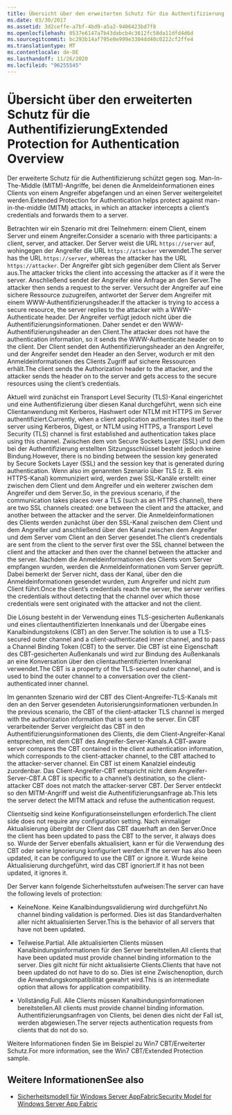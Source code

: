 ```yaml
---
title: Übersicht über den erweiterten Schutz für die Authentifizierung
ms.date: 03/30/2017
ms.assetid: 3d2ceffe-a7bf-4bd9-a5a2-9406423bd7f8
ms.openlocfilehash: 0537e6147a7b43dabcb4c3612fc58da11dfd4d6d
ms.sourcegitcommit: bc293b14af795e0e999e3304dd40c0222cf2ffe4
ms.translationtype: MT
ms.contentlocale: de-DE
ms.lasthandoff: 11/26/2020
ms.locfileid: "96255545"
---
```

# <a name="extended-protection-for-authentication-overview"></a><span data-ttu-id="b9d0a-102">Übersicht über den erweiterten Schutz für die Authentifizierung</span><span class="sxs-lookup"><span data-stu-id="b9d0a-102">Extended Protection for Authentication Overview</span></span>

<span data-ttu-id="b9d0a-103">Der erweiterte Schutz für die Authentifizierung schützt gegen sog. Man-In-The-Middle (MITM)-Angriffe, bei denen die Anmeldeinformationen eines Clients von einem Angreifer abgefangen und an einen Server weitergeleitet werden.</span><span class="sxs-lookup"><span data-stu-id="b9d0a-103">Extended Protection for Authentication helps protect against man-in-the-middle (MITM) attacks, in which an attacker intercepts a client’s credentials and forwards them to a server.</span></span>  
  
 <span data-ttu-id="b9d0a-104">Betrachten wir ein Szenario mit drei Teilnehmern: einem Client, einem Server und einem Angreifer.</span><span class="sxs-lookup"><span data-stu-id="b9d0a-104">Consider a scenario with three participants: a client, server, and attacker.</span></span> <span data-ttu-id="b9d0a-105">Der Server weist die URL `https://server` auf, wohingegen der Angreifer die URL `https://attacker` verwendet.</span><span class="sxs-lookup"><span data-stu-id="b9d0a-105">The server has the URL `https://server`, whereas the attacker has the URL `https://attacker`.</span></span> <span data-ttu-id="b9d0a-106">Der Angreifer gibt sich gegenüber dem Client als Server aus.</span><span class="sxs-lookup"><span data-stu-id="b9d0a-106">The attacker tricks the client into accessing the attacker as if it were the server.</span></span> <span data-ttu-id="b9d0a-107">Anschließend sendet der Angreifer eine Anfrage an den Server.</span><span class="sxs-lookup"><span data-stu-id="b9d0a-107">The attacker then sends a request to the server.</span></span> <span data-ttu-id="b9d0a-108">Versucht der Angreifer auf eine sichere Ressource zuzugreifen, antwortet der Server dem Angreifer mit einem WWW-Authentifizierungsheader.</span><span class="sxs-lookup"><span data-stu-id="b9d0a-108">If the attacker is trying to access a secure resource, the server replies to the attacker with a WWW-Authenticate header.</span></span> <span data-ttu-id="b9d0a-109">Der Angreifer verfügt jedoch nicht über die Authentifizierungsinformationen. Daher sendet er den WWW-Authentifizierungsheader an den Client.</span><span class="sxs-lookup"><span data-stu-id="b9d0a-109">The attacker does not have the authentication information, so it sends the WWW-Authenticate header on to the client.</span></span> <span data-ttu-id="b9d0a-110">Der Client sendet den Authentifizierungsheader an den Angreifer, und der Angreifer sendet den Header an den Server, wodurch er mit den Anmeldeinformationen des Clients Zugriff auf sichere Ressourcen erhält.</span><span class="sxs-lookup"><span data-stu-id="b9d0a-110">The client sends the Authorization header to the attacker, and the attacker sends the header on to the server and gets access to the secure resources using the client’s credentials.</span></span>  
  
 <span data-ttu-id="b9d0a-111">Aktuell wird zunächst ein Transport Level Security (TLS)-Kanal eingerichtet und eine Authentifizierung über diesen Kanal durchgeführt, wenn sich eine Clientanwendung mit Kerberos, Hashwert oder NTLM mit HTTPS im Server authentifiziert.</span><span class="sxs-lookup"><span data-stu-id="b9d0a-111">Currently, when a client application authenticates itself to the server using Kerberos, Digest, or NTLM using HTTPS, a Transport Level Security (TLS) channel is first established and authentication takes place using this channel.</span></span> <span data-ttu-id="b9d0a-112">Zwischen dem von Secure Sockets Layer (SSL) und dem bei der Authentifizierung erstellten Sitzungsschlüssel besteht jedoch keine Bindung.</span><span class="sxs-lookup"><span data-stu-id="b9d0a-112">However, there is no binding between the session key generated by Secure Sockets Layer (SSL) and the session key that is generated during authentication.</span></span> <span data-ttu-id="b9d0a-113">Wenn also im genannten Szenario über TLS (z. B. ein HTTPS-Kanal) kommuniziert wird, werden zwei SSL-Kanäle erstellt: einer zwischen dem Client und dem Angreifer und ein weiterer zwischen dem Angreifer und dem Server.</span><span class="sxs-lookup"><span data-stu-id="b9d0a-113">So, in the previous scenario, if the communication takes places over a TLS (such as an HTTPS channel), there are two SSL channels created: one between the client and the attacker, and another between the attacker and the server.</span></span> <span data-ttu-id="b9d0a-114">Die Anmeldeinformationen des Clients werden zunächst über den SSL-Kanal zwischen dem Client und dem Angreifer und anschließend über den Kanal zwischen dem Angreifer und dem Server vom Client an den Server gesendet.</span><span class="sxs-lookup"><span data-stu-id="b9d0a-114">The client’s credentials are sent from the client to the server first over the SSL channel between the client and the attacker and then over the channel between the attacker and the server.</span></span> <span data-ttu-id="b9d0a-115">Nachdem die Anmeldeinformationen des Clients vom Server empfangen wurden, werden die Anmeldeinformationen vom Server geprüft. Dabei bemerkt der Server nicht, dass der Kanal, über den die Anmeldeinformationen gesendet wurden, zum Angreifer und nicht zum Client führt.</span><span class="sxs-lookup"><span data-stu-id="b9d0a-115">Once the client’s credentials reach the server, the server verifies the credentials without detecting that the channel over which those credentials were sent originated with the attacker and not the client.</span></span>  
  
 <span data-ttu-id="b9d0a-116">Die Lösung besteht in der Verwendung eines TLS-gesicherten Außenkanals und eines clientauthentifizierten Innenkanals und der Übergabe eines Kanalbindungstokens (CBT) an den Server.</span><span class="sxs-lookup"><span data-stu-id="b9d0a-116">The solution is to use a TLS-secured outer channel and a client-authenticated inner channel, and to pass a Channel Binding Token (CBT) to the server.</span></span> <span data-ttu-id="b9d0a-117">Die CBT ist eine Eigenschaft des CBT-gesicherten Außenkanals und wird zur Bindung des Außenkanals an eine Konversation über den clientauthentifizierten Innenkanal verwendet.</span><span class="sxs-lookup"><span data-stu-id="b9d0a-117">The CBT is a property of the TLS-secured outer channel, and is used to bind the outer channel to a conversation over the client-authenticated inner channel.</span></span>  
  
 <span data-ttu-id="b9d0a-118">Im genannten Szenario wird der CBT des Client-Angreifer-TLS-Kanals mit den an den Server gesendeten Autorisierungsinformationen verbunden.</span><span class="sxs-lookup"><span data-stu-id="b9d0a-118">In the previous scenario, the CBT of the client-attacker TLS channel is merged with the authorization information that is sent to the server.</span></span> <span data-ttu-id="b9d0a-119">Ein CBT verarbeitender Server vergleicht das CBT in den Authentifizierungsinformationen des Clients, die dem Client-Angreifer-Kanal entsprechen, mit dem CBT des Angreifer-Server-Kanals.</span><span class="sxs-lookup"><span data-stu-id="b9d0a-119">A CBT-aware server compares the CBT contained in the client authentication information, which corresponds to the client-attacker channel, to the CBT attached to the attacker-server channel.</span></span> <span data-ttu-id="b9d0a-120">Ein CBT ist einem Kanalziel eindeutig zuordenbar. Das Client-Angreifer-CBT entspricht nicht dem Angreifer-Server-CBT.</span><span class="sxs-lookup"><span data-stu-id="b9d0a-120">A CBT is specific to a channel’s destination, so the client-attacker CBT does not match the attacker-server CBT.</span></span> <span data-ttu-id="b9d0a-121">Der Server entdeckt so den MITM-Angriff und weist die Authentifizierungsanfrage ab.</span><span class="sxs-lookup"><span data-stu-id="b9d0a-121">This lets the server detect the MITM attack and refuse the authentication request.</span></span>  
  
 <span data-ttu-id="b9d0a-122">Clientseitig sind keine Konfigurationseinstellungen erforderlich.</span><span class="sxs-lookup"><span data-stu-id="b9d0a-122">The client side does not require any configuration setting.</span></span> <span data-ttu-id="b9d0a-123">Nach einmaliger Aktualisierung übergibt der Client das CBT dauerhaft an den Server.</span><span class="sxs-lookup"><span data-stu-id="b9d0a-123">Once the client has been updated to pass the CBT to the server, it always does so.</span></span> <span data-ttu-id="b9d0a-124">Wurde der Server ebenfalls aktualisiert, kann er für die Verwendung des CBT oder seine Ignorierung konfiguriert werden.</span><span class="sxs-lookup"><span data-stu-id="b9d0a-124">If the server has also been updated, it can be configured to use the CBT or ignore it.</span></span> <span data-ttu-id="b9d0a-125">Wurde keine Aktualisierung durchgeführt, wird das CBT ignoriert.</span><span class="sxs-lookup"><span data-stu-id="b9d0a-125">If it has not been updated, it ignores it.</span></span>  
  
 <span data-ttu-id="b9d0a-126">Der Server kann folgende Sicherheitsstufen aufweisen:</span><span class="sxs-lookup"><span data-stu-id="b9d0a-126">The server can have the following levels of protection:</span></span>  
  
- <span data-ttu-id="b9d0a-127">Keine</span><span class="sxs-lookup"><span data-stu-id="b9d0a-127">None.</span></span> <span data-ttu-id="b9d0a-128">Keine Kanalbindungsvalidierung wird durchgeführt.</span><span class="sxs-lookup"><span data-stu-id="b9d0a-128">No channel binding validation is performed.</span></span> <span data-ttu-id="b9d0a-129">Dies ist das Standardverhalten aller nicht aktualisierten Server.</span><span class="sxs-lookup"><span data-stu-id="b9d0a-129">This is the behavior of all servers that have not been updated.</span></span>  
  
- <span data-ttu-id="b9d0a-130">Teilweise.</span><span class="sxs-lookup"><span data-stu-id="b9d0a-130">Partial.</span></span> <span data-ttu-id="b9d0a-131">Alle aktualisierten Clients müssen Kanalbindungsinformationen für den Server bereitstellen.</span><span class="sxs-lookup"><span data-stu-id="b9d0a-131">All clients that have been updated must provide channel binding information to the server.</span></span> <span data-ttu-id="b9d0a-132">Dies gilt nicht für nicht aktualisierte Clients.</span><span class="sxs-lookup"><span data-stu-id="b9d0a-132">Clients that have not been updated do not have to do so.</span></span> <span data-ttu-id="b9d0a-133">Dies ist eine Zwischenoption, durch die Anwendungskompatibilität gewahrt wird.</span><span class="sxs-lookup"><span data-stu-id="b9d0a-133">This is an intermediate option that allows for application compatibility.</span></span>  
  
- <span data-ttu-id="b9d0a-134">Vollständig.</span><span class="sxs-lookup"><span data-stu-id="b9d0a-134">Full.</span></span> <span data-ttu-id="b9d0a-135">Alle Clients müssen Kanalbindungsinformationen bereitstellen.</span><span class="sxs-lookup"><span data-stu-id="b9d0a-135">All clients must provide channel binding information.</span></span> <span data-ttu-id="b9d0a-136">Authentifizierungsanfragen von Clients, bei denen dies nicht der Fall ist, werden abgewiesen.</span><span class="sxs-lookup"><span data-stu-id="b9d0a-136">The server rejects authentication requests from clients that do not do so.</span></span>  
  
 <span data-ttu-id="b9d0a-137">Weitere Informationen finden Sie im Beispiel zu Win7 CBT/Erweiterter Schutz.</span><span class="sxs-lookup"><span data-stu-id="b9d0a-137">For more information, see the Win7 CBT/Extended Protection sample.</span></span>  
  
## <a name="see-also"></a><span data-ttu-id="b9d0a-138">Weitere Informationen</span><span class="sxs-lookup"><span data-stu-id="b9d0a-138">See also</span></span>

- <span data-ttu-id="b9d0a-139">[Sicherheitsmodell für Windows Server AppFabric](/previous-versions/appfabric/ee677202(v=azure.10))</span><span class="sxs-lookup"><span data-stu-id="b9d0a-139">[Security Model for Windows Server App Fabric](/previous-versions/appfabric/ee677202(v=azure.10))</span></span>
